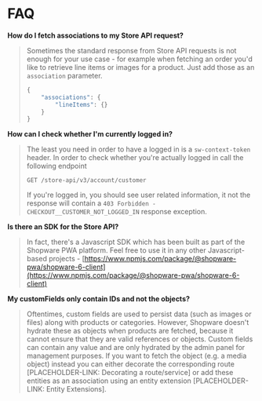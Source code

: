 # FAQ

**How do I fetch associations to my Store API request?**

> Sometimes the standard response from Store API requests is not enough for your use case - for example when fetching an order you'd like to retrieve line items or images for a product. Just add those as an `association` parameter.
>
> ```javascript
> {
>     "associations": {
>         "lineItems": {}
>     }
> }
> ```

**How can I check whether I'm currently logged in?**

> The least you need in order to have a logged in is a `sw-context-token` header. In order to check whether you're actually logged in call the following endpoint
>
> ```text
> GET /store-api/v3/account/customer
> ```
>
> If you're logged in, you should see user related information, it not the response will contain a `403 Forbidden - CHECKOUT__CUSTOMER_NOT_LOGGED_IN` response exception.

**Is there an SDK for the Store API?**

> In fact, there's a Javascript SDK which has been built as part of the Shopware PWA platform. Feel free to use it in any other Javascript-based projects - [https://www.npmjs.com/package/@shopware-pwa/shopware-6-client](https://www.npmjs.com/package/@shopware-pwa/shopware-6-client)

**My customFields only contain IDs and not the objects?**

> Oftentimes, custom fields are used to persist data \(such as images or files\) along with products or categories. However, Shopware doesn't hydrate these as objects when products are fetched, because it cannot ensure that they are valid references or objects. Custom fields can contain any value and are only hydrated by the admin panel for management purposes. If you want to fetch the object \(e.g. a media object\) instead you can either decorate the corresponding route \[PLACEHOLDER-LINK: Decorating a route/service\] or add these entities as an association using an entity extension \[PLACEHOLDER-LINK: Entity Extensions\].

